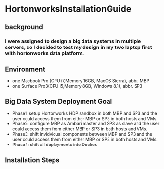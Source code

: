# HortonworksInstallationGuide
## background
### I were assigned to design a big data systems in multiple servers, so I decided to test my design in my two laptop first with hortonworks data platform.

## Environment
- one Macbook Pro (CPU i7,Memory 16GB, MacOS Sierra), abbr. MBP
- one Surface Pro3(CPU i5,Memory 8GB, Windows 8.1), abbr. SP3

## Big Data System Deployment Goal
- Phase1: setup Hortonworks HDP sandbox in both MBP and SP3 and the user could access them from either MBP or SP3 in both hosts and VMs.
- Phase2: configure MBP as Ambari master and SP3 as slave and the user could access them from either MBP or SP3 in both hosts and VMs.
- Phase3: shift invidvidual components between MBP and SP3 and the user could access them from either MBP or SP3 in both hosts and VMs.
- Phase4: shift all deployments into Docker.

## Installation Steps

